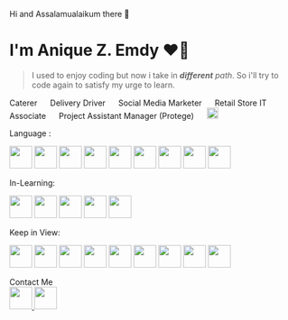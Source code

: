 Hi and Assalamualaikum there 👋

# I'm Anique Z. Emdy ❤️‍🔥
> I used to enjoy coding but now i take in ***different** path*. So i'll try to code again to satisfy my urge to learn.
<body>
<p>
Caterer <img src="https://img.icons8.com/?size=100&id=0nsuSlkTvk4K&format=png&color=000000" width="15"/> 
Delivery Driver <img src="https://img.icons8.com/?size=100&id=0nsuSlkTvk4K&format=png&color=000000" width="15"/> 
Social Media Marketer <img src="https://img.icons8.com/?size=100&id=0nsuSlkTvk4K&format=png&color=000000" width="15"/> 
Retail Store IT Associate <img src="https://img.icons8.com/?size=100&id=0nsuSlkTvk4K&format=png&color=000000" width="15"/> 
Project Assistant Manager (Protege) <img src="https://img.icons8.com/?size=100&id=0nsuSlkTvk4K&format=png&color=000000" width="15"/> 
<img src="https://img.icons8.com/?size=100&id=63684&format=png&color=000000" width="20"/> 
</p>
Language :
<p>
  <img src="https://cdn.jsdelivr.net/gh/devicons/devicon/icons/html5/html5-original.svg" width="40"/>
  <img src="https://cdn.jsdelivr.net/gh/devicons/devicon/icons/css3/css3-original.svg" width="40"/>
  <img src="https://cdn.jsdelivr.net/gh/devicons/devicon@latest/icons/php/php-original.svg" width="40"/>
  <img src="https://cdn.jsdelivr.net/gh/devicons/devicon@latest/icons/mysql/mysql-original-wordmark.svg" width="40"/>
  <img src="https://cdn.jsdelivr.net/gh/devicons/devicon/icons/javascript/javascript-original.svg" width="40"/>
  <img src="https://cdn.jsdelivr.net/gh/devicons/devicon/icons/nodejs/nodejs-original.svg" width="40"/>
  <img src="https://cdn.jsdelivr.net/gh/devicons/devicon@latest/icons/cplusplus/cplusplus-original.svg" width="40"/>
  <img src="https://cdn.jsdelivr.net/gh/devicons/devicon@latest/icons/c/c-original.svg" width="40"/>
  <img src="https://cdn.jsdelivr.net/gh/devicons/devicon@latest/icons/csharp/csharp-original.svg" width="40"/>
</p>
In-Learning:
<p>
  <img src="https://cdn.jsdelivr.net/gh/devicons/devicon@latest/icons/rockylinux/rockylinux-original.svg" width="40"/>
  <img src="https://cdn.jsdelivr.net/gh/devicons/devicon@latest/icons/json/json-original.svg" width="40"/>
  <img src=" https://cdn.jsdelivr.net/gh/devicons/devicon@latest/icons/powershell/powershell-original.svg" width="40"/>
  <img src="" width="40"/>
  <img src="" width="40"/>

 
</p>
Keep in View:
<p>
<img src="https://cdn.jsdelivr.net/gh/devicons/devicon/icons/mongodb/mongodb-original.svg" width="40"/>
<img src="https://cdn.jsdelivr.net/gh/devicons/devicon/icons/react/react-original.svg" width="40"/>
<img src="https://cdn.jsdelivr.net/gh/devicons/devicon@latest/icons/azuresqldatabase/azuresqldatabase-original.svg" width="40"/>
<img src="https://cdn.jsdelivr.net/gh/devicons/devicon@latest/icons/microsoftsqlserver/microsoftsqlserver-plain-wordmark.svg" width="40"/>
<img src="https://cdn.jsdelivr.net/gh/devicons/devicon@latest/icons/postgresql/postgresql-plain-wordmark.svg" width="40"/>
<img src="https://cdn.jsdelivr.net/gh/devicons/devicon@latest/icons/ruby/ruby-original-wordmark.svg" width="40"/>
<img src="https://cdn.jsdelivr.net/gh/devicons/devicon@latest/icons/androidstudio/androidstudio-original.svg" width="40"/>
<img src="https://cdn.jsdelivr.net/gh/devicons/devicon@latest/icons/vuejs/vuejs-original.svg" width="40"/>
<img src="" width="40"/>

</p>
<p>
Contact Me<br>
<a href="aniqueemdy@gmail.com">
<img src="https://img.icons8.com/?size=100&id=nQ4dZIRCI0nW&format=png&color=000000" width="40"/>
</a>
<a href="https://linkedin.com/in/aniqueemdy/">
<img src="https://img.icons8.com/?size=100&id=67570&format=png&color=000000" width="40"/>
</a>
</p>


</body>
